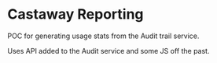 # Castaway Reporting

POC for generating usage stats from the Audit trail service.

Uses API added to the Audit service and some JS off the past.


